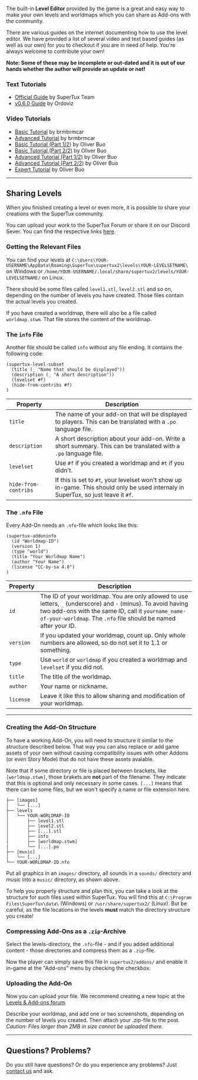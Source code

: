 The built-in **Level Editor** provided by the game is a great and easy way to make your own levels and worldmaps which you
can share as Add-ons with the community.

There are various guides on the internet documenting how to use the level editor. We have provided a list of several
video and text based guides (as well as our own) for you to checkout if you are in need of help. You're always welcome
to contribute your own!

**Note: Some of these may be incomplete or out-dated and it is out of our hands whether the author will provide an update
or not!**


### Text Tutorials

- [Official Guide](https://github.com/SuperTux/supertux/wiki/Level-Editor-Guide) by SuperTux Team
- [v0.6.0 Guide](https://github.com/Ordoviz/wiki/blob/master/Editor-Guide-0-6-0.md) by Ordoviz

### Video Tutorials

- [Basic Tutorial](https://www.youtube.com/watch?v=gsuKAy18iWo) by brmbrmcar
- [Advanced Tutorial](https://www.youtube.com/watch?v=drwLEYo8EVQ) by brmbrmcar
- [Basic Tutorial (Part 1/2)](https://www.youtube.com/watch?v=mhSNateb4nI) by Oliver Buo
- [Basic Tutorial (Part 2/2)](https://www.youtube.com/watch?v=NLWhteLNcC8) by Oliver Buo
- [Advanced Tutorial (Part 1/2)](https://www.youtube.com/watch?v=WBdwwcLD-vw) by Oliver Buo
- [Advanced Tutorial (Part 2/2)](https://www.youtube.com/watch?v=UoaGDuBax6E) by Oliver Buo
- [Expert Tutorial](https://www.youtube.com/watch?v=lL3oZbPfw08) by Oliver Buo

---

## Sharing Levels

When you finished creating a level or even more, it is possible to share your creations with the SuperTux community.

You can upload your work to the SuperTux Forum or share it on our Discord Sever. You can find the respective links
[here](https://github.com/SuperTux/supertux/wiki#for-level-designer).

### Getting the Relevant Files

You can find your levels at `C:\Users\YOUR-USERNAME\AppData\Roaming\SuperTux\supertux2\levels\YOUR-LEVELSETNAME\` on Windows
or `/home/YOUR-USERNAME/.local/share/supertux2/levels/YOUR-LEVELSETNAME/` on Linux.

There should be some files called `level1.stl`, `level2.stl` and so on, depending on the number of levels you have created.
Those files contain the actual levels you created.

If you have created a worldmap, there will also be a file called `worldmap.stwm`. That file stores the content of the worldmap.

### The `info` File

Another file should be called `info` without any file ending. It contains the following code:

```
(supertux-level-subset
  (title (_ "Name that should be displayed"))
  (description (_ "A short description"))
  (levelset #f)
  (hide-from-contribs #f)
)
```

| Property             | Description                                                                                                                         |
| -------------------- | ----------------------------------------------------------------------------------------------------------------------------------- |
| `title`              | The name of your add-on that will be displayed to players. This can be translated with a `.po` language file.                       |
| `description`        | A short description about your add-on. Write a short summary. This can be translated with a `.po` language file.                    |
| `levelset`           | Use `#f` if you created a worldmap and `#t` if you didn't.                                                                          |
| `hide-from-contribs` | If this is set to `#t`, your levelset won't show up in-game. This should only be used internaly in SuperTux, so just leave it `#f`. |

### The `.nfo` File

Every Add-On needs an `.nfo`-file which looks like this:

```
(supertux-addoninfo
  (id "Worldmap-ID")
  (version 1)
  (type "world")
  (title "Your Worldmap Name")
  (author "Your Name")
  (license "CC-by-sa 4.0")
)
```

| Property  | Description |
|-----------|-------------|
| `id`      | The ID of your worldmap. You are only allowed to use letters, `_` (underscore) and `-` (minus). To avoid having two add-ons with the same ID, call it `yourname_name-of-your-worldmap`. The `.nfo` file should be named after your ID. |
| `version` | If you updated your worldmap, count up. Only whole numbers are allowed, so do not set it to 1.1 or something. |
| `type`    | Use `world` or `worldmap` if you created a worldmap and `levelset` if you did not. |
| `title`   | The title of the worldmap. |
| `author`  | Your name or nickname. |
| `license` | Leave it like this to allow sharing and modification of your worldmap. |

---

### Creating the Add-On Structure

To have a working Add-On, you will need to structure it similar to the structure described below. That way you can also
replace or add game assets of your own without causing compatibility issues with other Addons (or even Story Mode) that
do not have these assets avaiable.

Note that if some directory or file is placed between brackets, like `[worldmap.stwm]`, those brakets are **not** part
of the filename. They indicate that this is optional and only necessary in some cases. `[...]` means that there can be
some files, but we won't specify a name or file extension here.

```
├── [images]
│   └── [...]
├── levels
│   └── YOUR-WORLDMAP-ID
│       ├── level1.stl
│       ├── level2.stl
│       ├── [...].stl
│       ├── info
│       ├── [worldmap.stwm]
|       └── [...].po
├── [music]
│   └── [...]
└── YOUR-WORLDMAP-ID.nfo
```

Put all graphics in an `images/` directory, all sounds in a `sounds/` directory and music into a `music/` directory,
as shown above.

To help you properly structure and plan this, you can take a look at the structure for such files used within SuperTux.
You will find this at  `C:\Program Files\SuperTux\data\` (Windows) or `/usr/share/supertux2/` (Linux). But be careful,
as the file locations in the levels **must** match the directory structure you create!

### Compressing Add-Ons as a `.zip`-Archive

Select the levels-directory, the `.nfo`-file - and if you added additional content - those directories and compress
them as a `.zip`-file.

Now the player can simply save this file in `supertux2/addons/` and enable it in-game at the "Add-ons" menu by checking
the checkbox.

### Uploading the Add-On

Now you can upload your file. We recommend creating a new topic at the [Levels & Add-ons forum](https://forum.freegamedev.net/viewforum.php?f=69).

Describe your worldmap, and add one or two screenshots, depending on the number of levels you created. Then attach your
.zip-file to the post. *Caution: Files larger than 2MB in size cannot be uploaded there.*

---

## Questions? Problems?

Do you still have questions? Or do you experience any problems? Just [contact us](https://www.supertux.org/contact.html) and ask.
